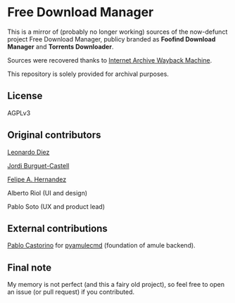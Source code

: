 # Free Download Manager

This is a mirror of (probably no longer working) sources of the now-defunct project Free Download Manager, publicy branded as **Foofind Download Manager** and **Torrents Downloader**.

Sources were recovered thanks to [Internet Archive Wayback Machine](https://web.archive.org/web/*/http://foofind.is/en/downloader/SRC/*).

This repository is solely provided for archival purposes.

## License

AGPLv3

## Original contributors

[Leonardo Diez](https://github.com/leio10)

[Jordi Burguet-Castell](https://github.com/jordibc)

[Felipe A. Hernandez](https://github.com/ergoithz)

Alberto Riol (UI and design)

Pablo Soto (UX and product lead)

## External contributions
[Pablo Castorino](https://github.com/castorinop) for [pyamulecmd](https://github.com/castorinop/pyamulecmd) (foundation of amule backend).

## Final note

My memory is not perfect (and this a fairy old project), so feel free to open an issue (or pull request) if you contributed.
